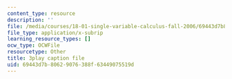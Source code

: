 ```yaml
---
content_type: resource
description: ''
file: /media/courses/18-01-single-variable-calculus-fall-2006/69443d7b80629076388f63449075519d_R9a_NHXrBcg.srt
file_type: application/x-subrip
learning_resource_types: []
ocw_type: OCWFile
resourcetype: Other
title: 3play caption file
uid: 69443d7b-8062-9076-388f-63449075519d
---
```

